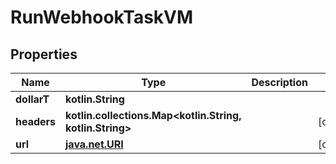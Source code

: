
# RunWebhookTaskVM

## Properties
Name | Type | Description | Notes
------------ | ------------- | ------------- | -------------
**dollarT** | **kotlin.String** |  | 
**headers** | **kotlin.collections.Map&lt;kotlin.String, kotlin.String&gt;** |  |  [optional]
**url** | [**java.net.URI**](java.net.URI.md) |  |  [optional]



